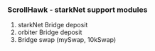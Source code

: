 ### ScrollHawk - starkNet support modules

1. starkNet Bridge deposit
2. orbiter Bridge deposit
3. Bridge swap (mySwap, 10kSwap)
